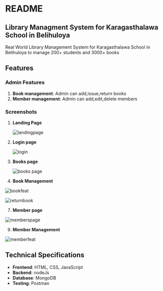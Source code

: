# README

## Library Managment System for Karagasthalawa School in Belihuloya
Real World Library Management System for Karagasthalawa School in Belihuloya to manage 200+ students and 3000+ books
## Features

### Admin Features
1. **Book management**: Admin can add,issue,return books
2. **Member management**: Admin can add,edit,delete members


### Screenshots
1. **Landing Page**
   
   ![landingpage](https://github.com/user-attachments/assets/703f8758-fc94-4498-90a0-0ef108378485)
   
3. **Login page**
   
   ![login](https://github.com/user-attachments/assets/280c40c3-92d2-49a5-a831-336104671764)

3. **Books page**
   
   ![books page](https://github.com/user-attachments/assets/00d771b8-4cd7-44fa-a8b4-297cfb036fa2)

5. **Book Management**
   
![bookfeat](https://github.com/user-attachments/assets/11b2a21c-7789-49e8-9bd5-46be75aa0834)

![returnbook](https://github.com/user-attachments/assets/934721b5-2ef3-4ab0-a3cd-9ea04de88287)

7. **Member page**
   
![memberspage](https://github.com/user-attachments/assets/d7c6ce17-1173-4197-9f00-a20984aa6840)

9. **Member Management**
    
![memberfeat](https://github.com/user-attachments/assets/943a48cd-cf39-49f2-9a8e-1614da05d3d6)


## Technical Specifications
- **Frontend**: HTML, CSS, JavaScript
- **Backend**: nodeJs
- **Database**: MongoDB
- **Testing**: Postman
